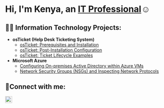 <h1>Hi, I'm Kenya, an <a href="https://linkedin.com/in/kingofithelp">IT Professional</a>☺</h1>

<h2>👨‍💻 Information Technology Projects:</h2>

- <b>osTicket (Help Desk Ticketing System)</b>
  - [osTicket: Prerequisites and Installation](https://github.com/kingofithelp/osticket-prereqs)
  - [osTicket: Post-Installation Configuration](https://github.com/kingofithelp/post-install-config)
  - [osTicket: Ticket Lifecycle Examples](https://github.com/kingofithelp/ticket-lifecycle)
- <b>Microsoft Azure</b>
  - [Configuring On-premises Active Directory within Azure VMs](https://github.com/kingofithelp/configure-ad)
  - [Network Security Groups (NSGs) and Inspecting Network Protocols](https://github.com/kingofithelp/azure-network-protols)
 

<h2>🤳Connect with me:</h2>

[<img align="left" alt="Josh | LinkedIn" width="22px" src="https://cdn.jsdelivr.net/npm/simple-icons@v3/icons/linkedin.svg" />][linkedin]

[linkedin]: https://linkedin.com/in/Josh
